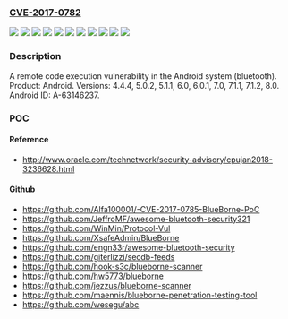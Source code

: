 ### [CVE-2017-0782](https://cve.mitre.org/cgi-bin/cvename.cgi?name=CVE-2017-0782)
![](https://img.shields.io/static/v1?label=Product&message=Android&color=blue)
![](https://img.shields.io/static/v1?label=Version&message=4.4.4%20&color=brightgreen)
![](https://img.shields.io/static/v1?label=Version&message=5.0.2%20&color=brightgreen)
![](https://img.shields.io/static/v1?label=Version&message=5.1.1%20&color=brightgreen)
![](https://img.shields.io/static/v1?label=Version&message=6.0%20&color=brightgreen)
![](https://img.shields.io/static/v1?label=Version&message=6.0.1%20&color=brightgreen)
![](https://img.shields.io/static/v1?label=Version&message=7.0%20&color=brightgreen)
![](https://img.shields.io/static/v1?label=Version&message=7.1.1%20&color=brightgreen)
![](https://img.shields.io/static/v1?label=Version&message=7.1.2%20&color=brightgreen)
![](https://img.shields.io/static/v1?label=Version&message=8.0%20&color=brightgreen)
![](https://img.shields.io/static/v1?label=Vulnerability&message=Remote%20code%20execution&color=brightgreen)

### Description

A remote code execution vulnerability in the Android system (bluetooth). Product: Android. Versions: 4.4.4, 5.0.2, 5.1.1, 6.0, 6.0.1, 7.0, 7.1.1, 7.1.2, 8.0. Android ID: A-63146237.

### POC

#### Reference
- http://www.oracle.com/technetwork/security-advisory/cpujan2018-3236628.html

#### Github
- https://github.com/Alfa100001/-CVE-2017-0785-BlueBorne-PoC
- https://github.com/JeffroMF/awesome-bluetooth-security321
- https://github.com/WinMin/Protocol-Vul
- https://github.com/XsafeAdmin/BlueBorne
- https://github.com/engn33r/awesome-bluetooth-security
- https://github.com/giterlizzi/secdb-feeds
- https://github.com/hook-s3c/blueborne-scanner
- https://github.com/hw5773/blueborne
- https://github.com/jezzus/blueborne-scanner
- https://github.com/maennis/blueborne-penetration-testing-tool
- https://github.com/wesegu/abc

